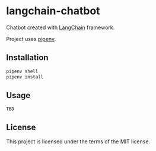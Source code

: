 # langchain-chatbot

Chatbot created with [LangChain](https://www.langchain.com/) framework.

Project uses [pipenv](https://pipenv.pypa.io/en/latest/).

## Installation

```bash
pipenv shell
pipenv install
```


## Usage

```ptyhon
TBD
```

## License

This project is licensed under the terms of the MIT license.